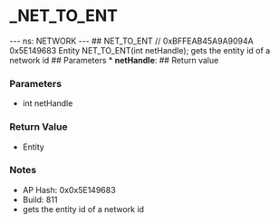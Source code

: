 # _NET_TO_ENT

--- ns: NETWORK --- ## NET_TO_ENT  // 0xBFFEAB45A9A9094A 0x5E149683 Entity NET_TO_ENT(int netHandle);  gets the entity id of a network id  ## Parameters * **netHandle**:  ## Return value

### Parameters
* int netHandle

### Return Value
* Entity

### Notes
* AP Hash: 0x0x5E149683
* Build: 811
* gets the entity id of a network id

